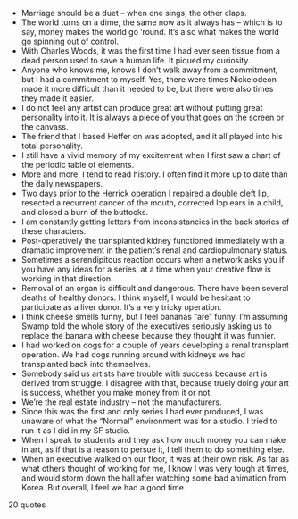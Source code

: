  - Marriage should be a duet – when one sings, the other claps.
 - The world turns on a dime, the same now as it always has – which is to say, money makes the world go ’round. It’s also what makes the world go spinning out of control.
 - With Charles Woods, it was the first time I had ever seen tissue from a dead person used to save a human life. It piqued my curiosity.
 - Anyone who knows me, knows I don’t walk away from a commitment, but I had a commitment to myself. Yes, there were times Nickelodeon made it more difficult than it needed to be, but there were also times they made it easier.
 - I do not feel any artist can produce great art without putting great personality into it. It is always a piece of you that goes on the screen or the canvass.
 - The friend that I based Heffer on was adopted, and it all played into his total personality.
 - I still have a vivid memory of my excitement when I first saw a chart of the periodic table of elements.
 - More and more, I tend to read history. I often find it more up to date than the daily newspapers.
 - Two days prior to the Herrick operation I repaired a double cleft lip, resected a recurrent cancer of the mouth, corrected lop ears in a child, and closed a burn of the buttocks.
 - I am constantly getting letters from inconsistancies in the back stories of these characters.
 - Post-operatively the transplanted kidney functioned immediately with a dramatic improvement in the patient’s renal and cardiopulmonary status.
 - Sometimes a serendipitous reaction occurs when a network asks you if you have any ideas for a series, at a time when your creative flow is working in that direction.
 - Removal of an organ is difficult and dangerous. There have been several deaths of healthy donors. I think myself, I would be hesitant to participate as a liver donor. It’s a very tricky operation.
 - I think cheese smells funny, but I feel bananas “are” funny. I’m assuming Swamp told the whole story of the executives seriously asking us to replace the banana with cheese because they thought it was funnier.
 - I had worked on dogs for a couple of years developing a renal transplant operation. We had dogs running around with kidneys we had transplanted back into themselves.
 - Somebody said us artists have trouble with success because art is derived from struggle. I disagree with that, because truely doing your art is success, whether you make money from it or not.
 - We’re the real estate industry – not the manufacturers.
 - Since this was the first and only series I had ever produced, I was unaware of what the “Normal” environment was for a studio. I tried to run it as I did in my SF studio.
 - When I speak to students and they ask how much money you can make in art, as if that is a reason to persue it, I tell them to do something else.
 - When an executive walked on our floor, it was at their own risk. As far as what others thought of working for me, I know I was very tough at times, and would storm down the hall after watching some bad animation from Korea. But overall, I feel we had a good time.

20 quotes